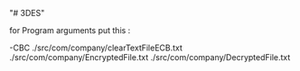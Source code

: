 "# 3DES" 

for Program arguments put this :  

  -CBC
./src/com/company/clearTextFileECB.txt
./src/com/company/EncryptedFile.txt
./src/com/company/DecryptedFile.txt
